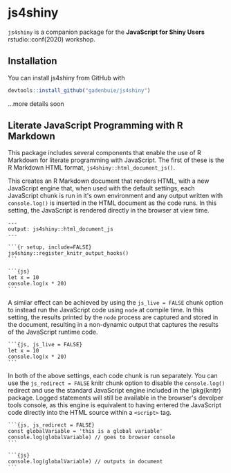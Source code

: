 # js4shiny

<!-- badges: start -->
<!-- badges: end -->

`js4shiny` is a companion package for the **JavaScript for Shiny Users** rstudio::conf(2020) workshop.

## Installation

You can install js4shiny from GitHub with

``` r
devtools::install_github("gadenbuie/js4shiny")
```

...more details soon

## Literate JavaScript Programming with R Markdown

This package includes several components that enable the use of R Markdown for literate programming with JavaScript. The first of these is the R Markdown HTML format, `js4shiny::html_document_js()`.

This creates an R Markdown document that renders HTML, with a new JavaScript engine
that, when used with the default settings, each JavaScript chunk is run in it's own environment and any output written with `console.log()` is inserted in the HTML document as the code runs. In this setting, the JavaScript is rendered directly in the browser at view time.

````
---
output: js4shiny::html_document_js
---

```{r setup, include=FALSE}
js4shiny::register_knitr_output_hooks()
```

```{js}
let x = 10
console.log(x * 20)
```
````

A similar effect can be achieved by using the `js_live = FALSE` chunk option to instead run the JavaScript code using `node` at compile time. In this setting, the results printed by the `node` process are captured and stored in the document, resulting in a non-dynamic output that captures the results of the JavaScript runtime code. 

````
```{js, js_live = FALSE}
let x = 10
console.log(x * 20)
```
````

In both of the above settings, each code chunk is run separately. You can use the `js_redirect = FALSE` knitr chunk option to disable the `console.log()` redirect and use the standard JavaScript engine included in the \pkg{knitr} package. Logged statements will still be available in the browser's devolper tools console, as this engine is equivalent to having entered the JavaScript code directly into the HTML source within a `<script>` tag.

````
```{js, js_redirect = FALSE}
const globalVariable = 'this is a global variable'
console.log(globalVariable) // goes to browser console
```

```{js}
console.log(globalVariable) // outputs in document
```
````
